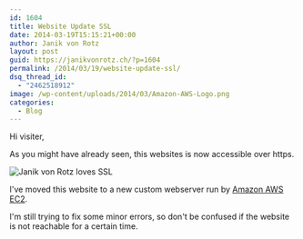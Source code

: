 ```yaml
---
id: 1604
title: Website Update SSL
date: 2014-03-19T15:15:21+00:00
author: Janik von Rotz
layout: post
guid: https://janikvonrotz.ch/?p=1604
permalink: /2014/03/19/website-update-ssl/
dsq_thread_id:
  - "2462518912"
image: /wp-content/uploads/2014/03/Amazon-AWS-Logo.png
categories:
  - Blog
---
```

Hi visiter,

As you might have already seen, this websites is now  accessible over https.

![Janik von Rotz loves SSL](/wp-content/uploads/2014/03/Janik-von-Rotz-loves-SSL.jpg)

I've moved this website to a new custom webserver run by [Amazon AWS EC2](https://aws.amazon.com/de/ec2/).

I'm still trying to fix some minor errors, so don't be confused if the website is not reachable for a certain time.
